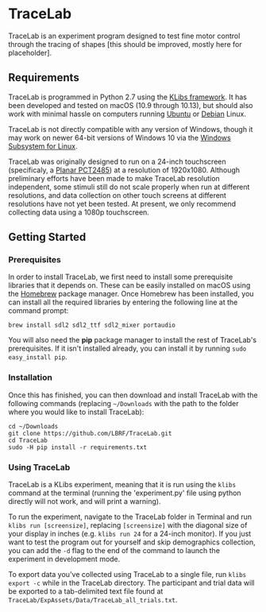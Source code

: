 # TraceLab

TraceLab is an experiment program designed to test fine motor control through the tracing of shapes [this should be improved, mostly here for placeholder].

## Requirements

TraceLab is programmed in Python 2.7 using the [KLibs framework](https://github.com/a-hurst/klibs). It has been developed and tested on macOS (10.9 through 10.13), but should also work with minimal hassle on computers running [Ubuntu](https://www.ubuntu.com/download/desktop) or [Debian](https://www.debian.org/distrib/) Linux. 

TraceLab is not directly compatible with any version of Windows, though it may work on newer 64-bit versions of Windows 10 via the [Windows Subsystem for Linux](https://msdn.microsoft.com/en-us/commandline/wsl/install_guide).

TraceLab was originally designed to run on a 24-inch touchscreen (specificaly, a [Planar PCT2485](https://www.amazon.com/Planar-PCT2485-Widescreen-Multi-Touch-Monitor/dp/B00DFB8KRQ)) at a resolution of 1920x1080. Although preliminary efforts have been made to make TraceLab resolution independent, some stimuli still do not scale properly when run at different resolutions, and data collection on other touch screens at different resolutions have not yet been tested. At present, we only recommend collecting data using a 1080p touchscreen.

## Getting Started

### Prerequisites

In order to install TraceLab, we first need to install some prerequisite libraries that it depends on. These can be easily installed on macOS using the [Homebrew](https://brew.sh) package manager. Once Homebrew has been installed, you can install all the required libraries by entering the following line at the command prompt:

```
brew install sdl2 sdl2_ttf sdl2_mixer portaudio
```
You will also need the **pip** package manager to install the rest of TraceLab's prerequisites. If it isn't installed already, you can install it by running `sudo easy_install pip`.

### Installation

Once this has finished, you can then download and install TraceLab with the following commands (replacing `~/Downloads` with the path to the folder where you would like to install TraceLab):

```
cd ~/Downloads
git clone https://github.com/LBRF/TraceLab.git
cd TraceLab
sudo -H pip install -r requirements.txt
```

### Using TraceLab

TraceLab is a KLibs experiment, meaning that it is run using the `klibs` command at the terminal (running the 'experiment.py' file using python directly will not work, and will print a warning).

To run the experiment, navigate to the TraceLab folder in Terminal and run `klibs run [screensize]`,
replacing `[screensize]` with the diagonal size of your display in inches (e.g. `klibs run 24` for a 24-inch monitor). If you just want to test the program out for yourself and skip demographics collection, you can add the `-d` flag to the end of the command to launch the experiment in development mode.

To export data you've collected using TraceLab to a single file, run `klibs export -c` while in the TraceLab directory. The participant and trial data will be exported to a tab-delimited text file found at `TraceLab/ExpAssets/Data/TraceLab_all_trials.txt`.
